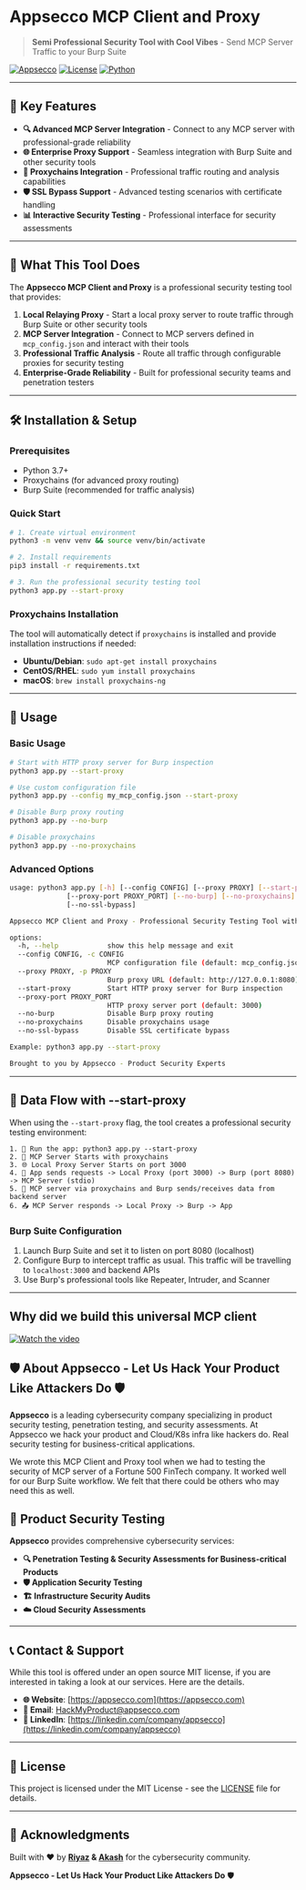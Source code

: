 # Appsecco MCP Client and Proxy

> **Semi Professional Security Tool with Cool Vibes** -  Send MCP Server Traffic to your Burp Suite

[![Appsecco](https://img.shields.io/badge/Powered%20by-Appsecco-blue?style=for-the-badge&logo=security)](https://appsecco.com)
[![License](https://img.shields.io/badge/License-MIT-green.svg?style=for-the-badge)](LICENSE)
[![Python](https://img.shields.io/badge/Python-3.7+-blue.svg?style=for-the-badge&logo=python)](https://www.python.org/)

---

## 🌟 Key Features

- **🔍 Advanced MCP Server Integration** - Connect to any MCP server with professional-grade reliability
- **🌐 Enterprise Proxy Support** - Seamless integration with Burp Suite and other security tools
- **🔗 Proxychains Integration** - Professional traffic routing and analysis capabilities
- **🛡️ SSL Bypass Support** - Advanced testing scenarios with certificate handling
- **📊 Interactive Security Testing** - Professional interface for security assessments

---

## 🚀 What This Tool Does

The **Appsecco MCP Client and Proxy** is a professional security testing tool that provides:

1. **Local Relaying Proxy** - Start a local proxy server to route traffic through Burp Suite or other security tools
2. **MCP Server Integration** - Connect to MCP servers defined in `mcp_config.json` and interact with their tools
3. **Professional Traffic Analysis** - Route all traffic through configurable proxies for security testing
4. **Enterprise-Grade Reliability** - Built for professional security teams and penetration testers

---

## 🛠️ Installation & Setup

### Prerequisites

- Python 3.7+
- Proxychains (for advanced proxy routing)
- Burp Suite (recommended for traffic analysis)

### Quick Start

```bash
# 1. Create virtual environment
python3 -m venv venv && source venv/bin/activate

# 2. Install requirements
pip3 install -r requirements.txt

# 3. Run the professional security testing tool
python3 app.py --start-proxy
```

### Proxychains Installation

The tool will automatically detect if `proxychains` is installed and provide installation instructions if needed:

- **Ubuntu/Debian**: `sudo apt-get install proxychains`
- **CentOS/RHEL**: `sudo yum install proxychains`
- **macOS**: `brew install proxychains-ng`

---

## 📖 Usage

### Basic Usage

```bash
# Start with HTTP proxy server for Burp inspection
python3 app.py --start-proxy

# Use custom configuration file
python3 app.py --config my_mcp_config.json --start-proxy

# Disable Burp proxy routing
python3 app.py --no-burp

# Disable proxychains
python3 app.py --no-proxychains
```

### Advanced Options

```bash
usage: python3 app.py [-h] [--config CONFIG] [--proxy PROXY] [--start-proxy] 
              [--proxy-port PROXY_PORT] [--no-burp] [--no-proxychains]
              [--no-ssl-bypass]

Appsecco MCP Client and Proxy - Professional Security Testing Tool with proxychains support

options:
  -h, --help            show this help message and exit
  --config CONFIG, -c CONFIG
                        MCP configuration file (default: mcp_config.json)
  --proxy PROXY, -p PROXY
                        Burp proxy URL (default: http://127.0.0.1:8080)
  --start-proxy         Start HTTP proxy server for Burp inspection
  --proxy-port PROXY_PORT
                        HTTP proxy server port (default: 3000)
  --no-burp             Disable Burp proxy routing
  --no-proxychains      Disable proxychains usage
  --no-ssl-bypass       Disable SSL certificate bypass

Example: python3 app.py --start-proxy

Brought to you by Appsecco - Product Security Experts
```

---

## 🔄 Data Flow with --start-proxy

When using the `--start-proxy` flag, the tool creates a professional security testing environment:

```
1. 🚀 Run the app: python3 app.py --start-proxy
2. 🔧 MCP Server Starts with proxychains
3. 🌐 Local Proxy Server Starts on port 3000
4. 📡 App sends requests -> Local Proxy (port 3000) -> Burp (port 8080) -> MCP Server (stdio)
5. 🔗 MCP server via proxychains and Burp sends/receives data from backend server
6. 📤 MCP Server responds -> Local Proxy -> Burp -> App
```

### Burp Suite Configuration

1. Launch Burp Suite and set it to listen on port 8080 (localhost)
2. Configure Burp to intercept traffic as usual. This traffic will be travelling to `localhost:3000` and backend APIs
3. Use Burp's professional tools like Repeater, Intruder, and Scanner

---

## Why did we build this universal MCP client

[![Watch the video](https://imgs.kloudle.com/apsc-public/why-did-we-build-universal-mcp-client.png)](https://youtu.be/A3DpnyEfC4M)


## 🛡️ About Appsecco - Let Us Hack Your Product Like Attackers Do 🛡️

**Appsecco** is a leading cybersecurity company specializing in product security testing, penetration testing, and security assessments. At Appsecco we hack your product and Cloud/K8s infra like hackers do. Real security testing for business-critical applications.

We wrote this MCP Client and Proxy tool when we had to testing the security of MCP server of a Fortune 500 FinTech company. It worked well for our Burp Suite workflow. We felt that there could be others who may need this as well.

## 🏢 Product Security Testing

**Appsecco** provides comprehensive cybersecurity services:

- **🔍 Penetration Testing & Security Assessments for Business-critical Products**
- **🛡️ Application Security Testing**
- **🏗️ Infrastructure Security Audits**
- **☁️ Cloud Security Assessments**

---

## 📞 Contact & Support

While this tool is offered under an open source MIT license, if you are interested in taking a look at our services. Here are the details.

- **🌐 Website**: [https://appsecco.com](https://appsecco.com)
- **📧 Email**: [HackMyProduct@appsecco.com](mailto:hackmyproduct@appsecco.com)
- **📱 LinkedIn**: [https://linkedin.com/company/appsecco](https://linkedin.com/company/appsecco)

---

## 📄 License

This project is licensed under the MIT License - see the [LICENSE](LICENSE) file for details.

---

## 🙏 Acknowledgments

Built with ❤️ by **[Riyaz](https://github.com/riyazwalikar) & [Akash](https://github.com/makash)** for the cybersecurity community.

**Appsecco - Let Us Hack Your Product Like Attackers Do** 🛡️

